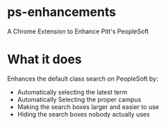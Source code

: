 # ps-enhancements
A Chrome Extension to Enhance Pitt's PeopleSoft

# What it does
Enhances the default class search on PeopleSoft by:

- Automatically selecting the latest term
- Automatically Selecting the proper campus
- Making the search boxes larger and easier to use
- Hiding the search boxes nobody actually uses
